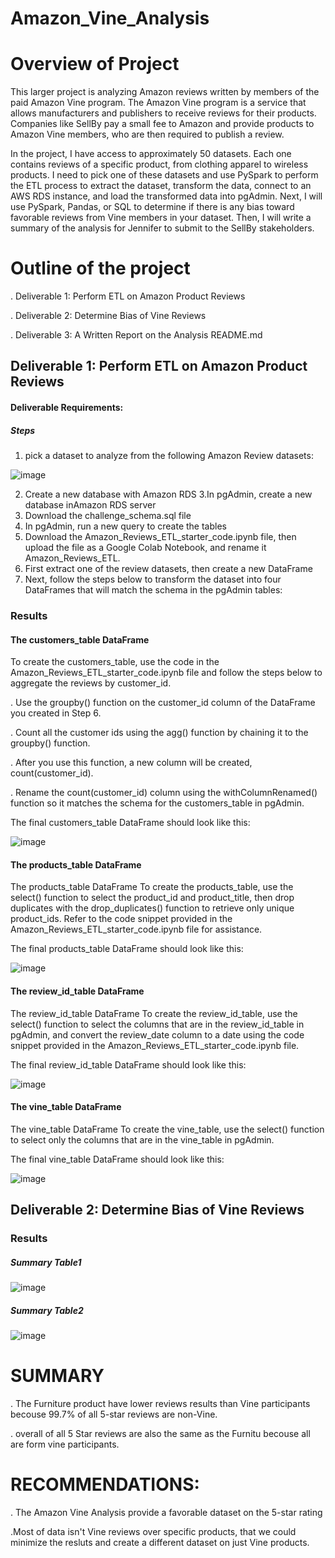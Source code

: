 # Amazon_Vine_Analysis

# Overview of Project

This  larger project is analyzing Amazon reviews written by members of the paid Amazon Vine program. The Amazon Vine program is a service that allows manufacturers and publishers to receive reviews for their products. Companies like SellBy pay a small fee to Amazon and provide products to Amazon Vine members, who are then required to publish a review.

In the project, I have access to approximately 50 datasets. Each one contains reviews of a specific product, from clothing apparel to wireless products. I need to pick one of these datasets and use PySpark to perform the ETL process to extract the dataset, transform the data, connect to an AWS RDS instance, and load the transformed data into pgAdmin. Next, I will use PySpark, Pandas, or SQL to determine if there is any bias toward favorable reviews from Vine members in your dataset. Then, I will write a summary of the analysis for Jennifer to submit to the SellBy stakeholders.

# Outline of the project

  . Deliverable 1: Perform ETL on Amazon Product Reviews
  
  . Deliverable 2: Determine Bias of Vine Reviews
  
  . Deliverable 3: A Written Report on the Analysis README.md
  
 ## Deliverable 1: Perform ETL on Amazon Product Reviews
 
 #### Deliverable Requirements:
 
 ##### Steps
 
 1. pick a dataset to analyze from the following Amazon Review datasets:
 
 ![image](https://user-images.githubusercontent.com/80365882/124341672-cdc61e80-db72-11eb-97de-d8e9e77c1304.png)

 2. Create a new database with Amazon RDS
 3.In pgAdmin, create a new database inAmazon RDS server
 4. Download the challenge_schema.sql file
 5. In pgAdmin, run a new query to create the tables 
 6. Download the Amazon_Reviews_ETL_starter_code.ipynb file, then upload the file as a Google Colab Notebook, and rename it Amazon_Reviews_ETL.
 7. First extract one of the review datasets, then create a new DataFrame
 8. Next, follow the steps below to transform the dataset into four DataFrames that will match the schema in the pgAdmin tables:

### Results

#### The customers_table DataFrame

To create the customers_table, use the code in the Amazon_Reviews_ETL_starter_code.ipynb file and follow the steps below to aggregate the reviews by customer_id.

. Use the groupby() function on the customer_id column of the DataFrame you created in Step 6.

. Count all the customer ids using the agg() function by chaining it to the groupby() function. 

. After you use this function, a new column will be created, count(customer_id).

. Rename the count(customer_id) column using the withColumnRenamed() function so it matches the schema for the customers_table in pgAdmin.

 The final customers_table DataFrame should look like this:
 
 ![image](https://user-images.githubusercontent.com/80365882/124341850-44afe700-db74-11eb-9847-bd83e472fb3c.png)
 
 #### The products_table DataFrame
 
The products_table DataFrame To create the products_table, use the select() function to select the product_id and product_title, then drop duplicates with the drop_duplicates() function to retrieve only unique product_ids. Refer to the code snippet provided in the Amazon_Reviews_ETL_starter_code.ipynb file for assistance.

The final products_table DataFrame should look like this:

![image](https://user-images.githubusercontent.com/80365882/124342004-78d7d780-db75-11eb-8abd-9816d59c6be0.png)

#### The review_id_table DataFrame

The review_id_table DataFrame To create the review_id_table, use the select() function to select the columns that are in the review_id_table in pgAdmin, and convert the review_date column to a date using the code snippet provided in the Amazon_Reviews_ETL_starter_code.ipynb file.

The final review_id_table DataFrame should look like this:

![image](https://user-images.githubusercontent.com/80365882/124342039-b472a180-db75-11eb-8f57-8db79167a265.png)

#### The vine_table DataFrame

The vine_table DataFrame To create the vine_table, use the select() function to select only the columns that are in the vine_table in pgAdmin.

The final vine_table DataFrame should look like this:

![image](https://user-images.githubusercontent.com/80365882/124342052-d10ed980-db75-11eb-8c6d-4a7d1cc2fdb5.png)


## Deliverable 2: Determine Bias of Vine Reviews

### Results

##### Summary Table1

![image](https://user-images.githubusercontent.com/80365882/124343314-69f62280-db7f-11eb-95c2-e79b5f48e93a.png)

##### Summary Table2

![image](https://user-images.githubusercontent.com/80365882/124343386-d5d88b00-db7f-11eb-9877-65462c4c2cec.png)


# SUMMARY 

. The Furniture product have lower reviews results than Vine participants becouse 99.7% of all 5-star reviews are non-Vine.

. overall of all 5 Star reviews are also the same as the Furnitu becouse all are form vine participants.

# RECOMMENDATIONS:

. The Amazon Vine Analysis provide a favorable dataset on the 5-star rating

.Most of data isn't Vine reviews over specific products, that we could minimize the resluts and create a different dataset on just Vine products.


 

 
 
